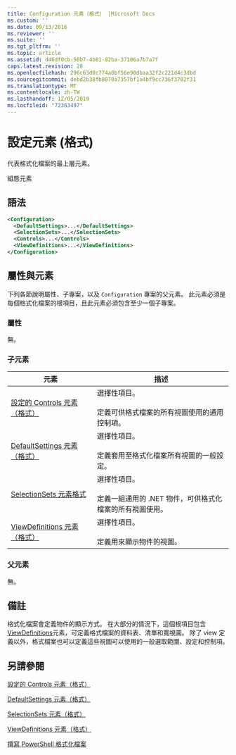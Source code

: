 ```yaml
---
title: Configuration 元素（格式） |Microsoft Docs
ms.custom: ''
ms.date: 09/13/2016
ms.reviewer: ''
ms.suite: ''
ms.tgt_pltfrm: ''
ms.topic: article
ms.assetid: d46df0cb-50b7-4b81-82ba-37186a7b7a7f
caps.latest.revision: 28
ms.openlocfilehash: 296c63d0c774a0bf56e90dbaa32f2c221d4c3dbd
ms.sourcegitcommit: debd2b38fb8070a7357bf1a4bf9cc736f3702f31
ms.translationtype: MT
ms.contentlocale: zh-TW
ms.lasthandoff: 12/05/2019
ms.locfileid: "72363497"
---
```

# <a name="configuration-element-format"></a>設定元素 (格式)

代表格式化檔案的最上層元素。

組態元素

## <a name="syntax"></a>語法

```xml
<Configuration>
  <DefaultSettings>...</DefaultSettings>
  <SelectionSets>...</SelectionSets>
  <Controls>...</Controls>
  <ViewDefinitions>...</ViewDefinitions>
</Configuration>

```

## <a name="attributes-and-elements"></a>屬性與元素

下列各節說明屬性、子專案，以及 `Configuration` 專案的父元素。 此元素必須是每個格式化檔案的根項目，且此元素必須包含至少一個子專案。

### <a name="attributes"></a>屬性

無。

### <a name="child-elements"></a>子元素

|元素|描述|
|-------------|-----------------|
|[設定的 Controls 元素（格式）](./controls-element-for-configuration-format.md)|選擇性項目。<br /><br /> 定義可供格式檔案的所有視圖使用的通用控制項。|
|[DefaultSettings 元素（格式）](./defaultsettings-element-format.md)|選擇性項目。<br /><br /> 定義套用至格式化檔案所有視圖的一般設定。|
|[SelectionSets 元素格式](./selectionsets-element-format.md)|選擇性項目。<br /><br /> 定義一組通用的 .NET 物件，可供格式化檔案的所有視圖使用。|
|[ViewDefinitions 元素（格式）](./viewdefinitions-element-format.md)|選擇性項目。<br /><br /> 定義用來顯示物件的視圖。|

### <a name="parent-elements"></a>父元素

無。

## <a name="remarks"></a>備註

格式化檔案會定義物件的顯示方式。 在大部分的情況下，這個根項目包含[ViewDefinitions](./viewdefinitions-element-format.md)元素，可定義格式檔案的資料表、清單和寬視圖。 除了 view 定義以外，格式檔案也可以定義這些視圖可以使用的一般選取範圍、設定和控制項。

## <a name="see-also"></a>另請參閱

[設定的 Controls 元素（格式）](./controls-element-for-configuration-format.md)

[DefaultSettings 元素（格式）](./defaultsettings-element-format.md)

[SelectionSets 元素（格式）](./selectionsets-element-format.md)

[ViewDefinitions 元素（格式）](./viewdefinitions-element-format.md)

[撰寫 PowerShell 格式化檔案](./writing-a-powershell-formatting-file.md)
